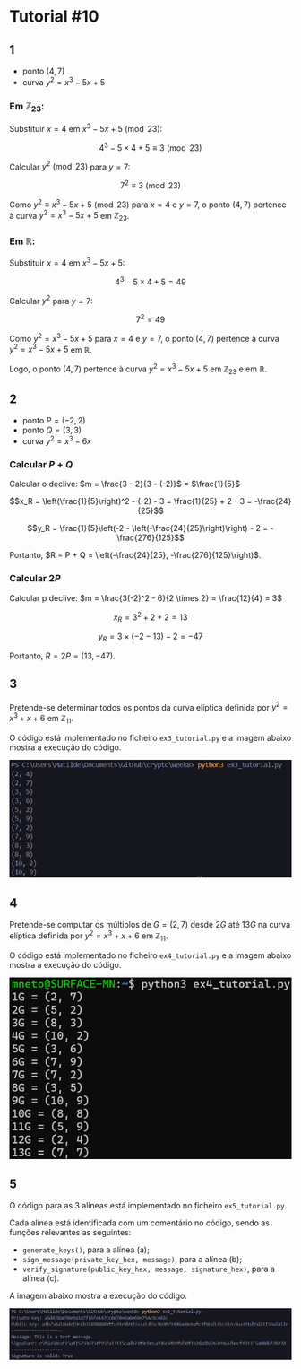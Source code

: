 # Tutorial #10

## 1

- ponto $(4,7)$
- curva $y^2 = x^3 − 5x + 5$

### Em $\mathbb{Z}_{23}$:

Substituir $x = 4$ em $x^3 - 5x + 5 \pmod{23}$:

$$4^3 - 5 \times 4 + 5 \equiv 3 \pmod{23}$$

Calcular $y^2 \pmod{23}$ para $y = 7$:

$$7^2 \equiv 3 \pmod{23}$$

Como $y^2 \equiv x^3 - 5x + 5 \pmod{23}$ para $x = 4$ e $y = 7$, o ponto $(4,7)$ pertence à curva $y^2 = x^3 − 5x + 5$ em $\mathbb{Z}_{23}$.

### Em $\mathbb{R}$:

Substituir $x = 4$ em $x^3 - 5x + 5$:

$$4^3 - 5 \times 4 + 5 = 49$$

Calcular $y^2$ para $y = 7$:

$$7^2 = 49$$

Como $y^2 = x^3 - 5x + 5$ para $x = 4$ e $y = 7$, o ponto $(4,7)$ pertence à curva $y^2 = x^3 − 5x + 5$ em $\mathbb{R}$.

Logo, o ponto $(4,7)$ pertence à curva $y^2 = x^3 - 5x + 5$ em $\mathbb{Z}_{23}$ e em $\mathbb{R}$.

## 2

- ponto $P = (-2, 2)$
- ponto $Q = (3, 3)$
- curva $y^2 = x^3 − 6x$

### Calcular $P + Q$

Calcular o declive: $m = \frac{3 - 2}{3 - (-2)}$ = $\frac{1}{5}$

$$x_R = \left(\frac{1}{5}\right)^2 - (-2) - 3 = \frac{1}{25} + 2 - 3 = -\frac{24}{25}$$

$$y_R = \frac{1}{5}\left(-2 - \left(-\frac{24}{25}\right)\right) - 2 = -\frac{276}{125}$$

Portanto, $R = P + Q = \left(-\frac{24}{25}, -\frac{276}{125}\right)$.

### Calcular $2P$

Calcular p declive: $m = \frac{3(-2)^2 - 6}{2 \times 2} = \frac{12}{4} = 3$

$$x_R = 3^2 + 2 + 2 = 13$$

$$y_R = 3 \times (- 2 - 13) - 2 = -47$$

Portanto, $R = 2P = (13, -47)$.

## 3

Pretende-se determinar todos os pontos da curva elíptica definida por $y^2 = x^3 + x + 6$ em $\mathbb{Z}_{11}$.

O código está implementado no ficheiro `ex3_tutorial.py` e a imagem abaixo mostra a execução do código.

![3](images/3.png)

## 4

Pretende-se computar os múltiplos de $G = (2, 7)$ desde $2G$ até $13G$ na curva elíptica definida por $y^2 = x^3 + x + 6$ em $\mathbb{Z}_{11}$.

O código está implementado no ficheiro `ex4_tutorial.py` e a imagem abaixo mostra a execução do código.

![4](images/4.png)

## 5

O código para as 3 alíneas está implementado no ficheiro `ex5_tutorial.py`.

Cada alínea está identificada com um comentário no código, sendo as funções relevantes as seguintes:
- `generate_keys()`, para a alínea (a);
- `sign_message(private_key_hex, message)`, para a alínea (b);
- `verify_signature(public_key_hex, message, signature_hex)`, para a alínea (c).

A imagem abaixo mostra a execução do código.

![5](images/5.png)
